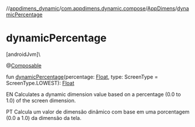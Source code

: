 //[appdimens_dynamic](../../../index.md)/[com.appdimens.dynamic.compose](../index.md)/[AppDimens](index.md)/[dynamicPercentage](dynamic-percentage.md)

# dynamicPercentage

[androidJvm]\

@[Composable](https://developer.android.com/reference/kotlin/androidx/compose/runtime/Composable.html)

fun [dynamicPercentage](dynamic-percentage.md)(percentage: [Float](https://kotlinlang.org/api/core/kotlin-stdlib/kotlin/-float/index.html), type: ScreenType = ScreenType.LOWEST): [Float](https://kotlinlang.org/api/core/kotlin-stdlib/kotlin/-float/index.html)

EN Calculates a dynamic dimension value based on a percentage (0.0 to 1.0) of the screen dimension.

PT Calcula um valor de dimensão dinâmico com base em uma porcentagem (0.0 a 1.0) da dimensão da tela.